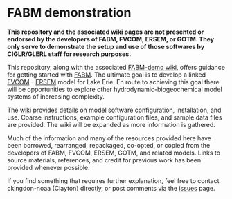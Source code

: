 # FABM demonstration

**This repository and the associated wiki pages are not presented or endorsed by the developers of FABM, FVCOM, ERSEM, or GOTM. They only serve to demonstrate the setup and use of those softwares by CIGLR/GLERL staff for research purposes.**

This repository, along with the associated [FABM-demo wiki](https://github.com/ckingdon/FABM-demo/wiki), offers guidance for getting started with [FABM](https://github.com/fabm-model/fabm). The ultimate goal is to develop a linked [FVCOM](http://fvcom.smast.umassd.edu/fvcom/) - [ERSEM](https://www.pml.ac.uk/Modelling_at_PML/Models/ERSEM) model for Lake Erie. En route to achieving this goal there will be opportunities to explore other hydrodynamic-biogeochemical model systems of increasing complexity.

The [wiki](https://github.com/ckingdon/FABM-demo/wiki) provides details on model software configuration, installation, and use. Coarse instructions, example configuration files, and sample data files are provided. The wiki will be expanded as more information is gathered. 

Much of the information and many of the resources provided here have been borrowed, rearranged, repackaged, co-opted, or copied from the developers of FABM, FVCOM, ERSEM, GOTM, and related models. Links to source materials, references, and credit for previous work has been provided whenever possible.

If you find something that requires further explanation, feel free to contact ckingdon-noaa (Clayton) directly, or post comments via the [issues](https://github.com/ckingdon/FABM-tutorial/issues) page.
